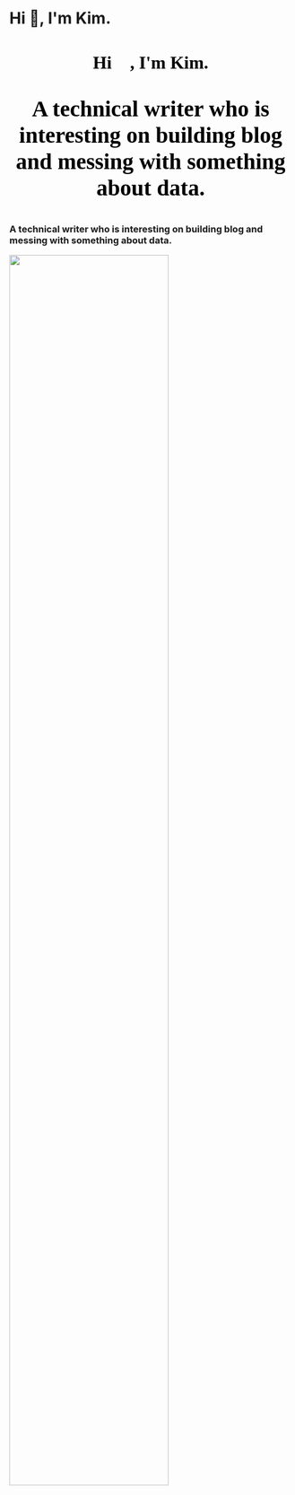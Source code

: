 # Hi 👋, I'm Kim.
<h1 style="text-align:center;font-family:等线;color:black;font-size:31.8px">              Hi 👋, I'm Kim.</h1>


<p style="text-align:center;font-family:Arial Unicode MS;color:black;font-size:40px; font-weight:bold">A technical writer who is interesting on building blog and messing with something about data.</p>


### A technical writer who is interesting on building blog and messing with something about data.

<img src="https://github-readme-stats.vercel.app/api?username=Kimwangqing&theme=cobalt&show_icons=true" width="75%" />



